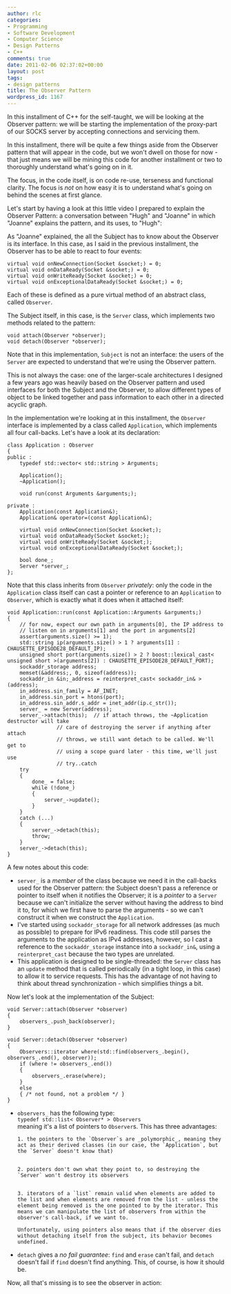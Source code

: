 ```yaml
---
author: rlc
categories:
- Programming
- Software Development
- Computer Science
- Design Patterns
- C++
comments: true
date: 2011-02-06 02:37:02+00:00
layout: post
tags:
- design patterns
title: The Observer Pattern
wordpress_id: 1167
---
```


In this installment of C++ for the self-taught, we will be looking at the Observer pattern: we will be starting the implementation of the proxy-part of our SOCKS server by accepting connections and servicing them.<!--more-->

In this installment, there will be quite a few things aside from the Observer pattern that will appear in the code, but we won't dwell on those for now - that just means we will be mining this code for another installment or two to thoroughly understand what's going on in it.

The focus, in the code itself, is on code re-use, terseness and functional clarity. The focus is _not_ on how easy it is to understand what's going on behind the scenes at first glance.

Let's start by having a look at this little video I prepared to explain the Observer Pattern: a conversation between "Hugh" and "Joanne" in which "Joanne" explains the pattern, and its uses, to "Hugh":

As "Joanne" explained, the all the Subject has to know about the Observer is its interface. In this case, as I said in the previous installment, the Observer has to be able to react to four events:

    virtual void onNewConnection(Socket &socket;) = 0;
    virtual void onDataReady(Socket &socket;) = 0;
    virtual void onWriteReady(Socket &socket;) = 0;
    virtual void onExceptionalDataReady(Socket &socket;) = 0;

Each of these is defined as a pure virtual method of an abstract class, called `Observer`.

The Subject itself, in this case, is the `Server` class, which implements two methods related to the pattern:

    void attach(Observer *observer);
    void detach(Observer *observer);

Note that in this implementation, `Subject` is not an interface: the users of the `Server` are expected to understand that we're using the Observer pattern.

This is not always the case: one of the larger-scale architectures I designed a few years ago was heavily based on the Observer pattern and used interfaces for both the Subject and the Observer, to allow different types of object to be linked together and pass information to each other in a directed acyclic graph.

In the implementation we're looking at in this installment, the `Observer` interface is implemented by a class called `Application`, which implements all four call-backs. Let's have a look at its declaration:

    class Application : Observer
    {
    public :
    	typedef std::vector< std::string > Arguments;

    	Application();
    	~Application();

    	void run(const Arguments &arguments;);

    private :
    	Application(const Application&);
    	Application& operator=(const Application&);

    	virtual void onNewConnection(Socket &socket;);
    	virtual void onDataReady(Socket &socket;);
    	virtual void onWriteReady(Socket &socket;);
    	virtual void onExceptionalDataReady(Socket &socket;);

    	bool done_;
    	Server *server_;
    };

Note that this class inherits from `Observer` _privately_: only the code in the `Application` class itself can cast a pointer or reference to an `Application` to `Observer`, which is exactly what it does when it attached itself:

    void Application::run(const Application::Arguments &arguments;)
    {
    	// for now, expect our own path in arguments[0], the IP address to
    	// listen on in arguments[1] and the port in arguments[2]
    	assert(arguments.size() >= 1);
    	std::string ip(arguments.size() > 1 ? arguments[1] : CHAUSETTE_EPISODE28_DEFAULT_IP);
    	unsigned short port(arguments.size() > 2 ? boost::lexical_cast< unsigned short >(arguments[2]) : CHAUSETTE_EPISODE28_DEFAULT_PORT);
    	sockaddr_storage address;
    	memset(&address;, 0, sizeof(address));
    	sockaddr_in &in;_address = reinterpret_cast< sockaddr_in& >(address);
    	in_address.sin_family = AF_INET;
    	in_address.sin_port = htons(port);
    	in_address.sin_addr.s_addr = inet_addr(ip.c_str());
    	server_ = new Server(address);
    	server_->attach(this);	// if attach throws, the ~Application destructor will take
    				// care of destroying the server if anything after attach
    				// throws, we still want detach to be called. We'll get to
    				// using a scope guard later - this time, we'll just use
    				// try..catch
    	try
    	{
    		done_ = false;
    		while (!done_)
    		{
    			server_->update();
    		}
    	}
    	catch (...)
    	{
    		server_->detach(this);
    		throw;
    	}
    	server_->detach(this);
    }

A few notes about this code:

- `server_` is a _member_ of the class because we need it in the call-backs used for the Observer pattern: the Subject doesn't pass a reference or pointer to itself when it notifies the Observer; it is a _pointer_ to a `Server` because we can't initialize the server without having the address to bind it to, for which we first have to parse the arguments - so we can't construct it when we construct the `Application`.
- I've started using `sockaddr_storage` for all network addresses (as much as possible) to prepare for IPv6 readiness. This code still parses the arguments to the application as IPv4 addresses, however, so I cast a reference to the `sockaddr_storage` instance into a `sockaddr_in&`, using a `reinterpret_cast` because the two types are unrelated.
- This application is designed to be single-threaded: the `Server` class has an `update` method that is called periodically (in a tight loop, in this case) to allow it to service requests. This has the advantage of not having to think about thread synchronization - which simplifies things a bit.

Now let's look at the implementation of the Subject:

    void Server::attach(Observer *observer)
    {
    	observers_.push_back(observer);
    }

    void Server::detach(Observer *observer)
    {
    	Observers::iterator where(std::find(observers_.begin(), observers_.end(), observer));
    	if (where != observers_.end())
    	{
    		observers_.erase(where);
    	}
    	else
    	{ /* not found, not a problem */ }
    }

- `observers_` has the following type:  
  `typedef std::list< Observer* > Observers`  
  meaning it's a list of pointers to `Observer`s. This has three advantages:

      1. the pointers to the `Observer`s are _polymorphic_, meaning they act as their derived classes (in our case, the `Application`, but the `Server` doesn't know that)


      2. pointers don't own what they point to, so destroying the `Server` won't destroy its observers


      3. iterators of a `list` remain valid when elements are added to the list and when elements are removed from the list - unless the element being removed is the one pointed to by the iterator. This means we can manipulate the list of observers from within the observer's call-back, if we want to.

      Unfortunately, using pointers also means that if the observer dies without detaching itself from the subject, its behavior becomes undefined.

- `detach` gives a _no fail guarantee_: `find` and `erase` can't fail, and `detach` doesn't fail if `find` doesn't find anything. This, of course, is how it should be.

Now, all that's missing is to see the observer in action: